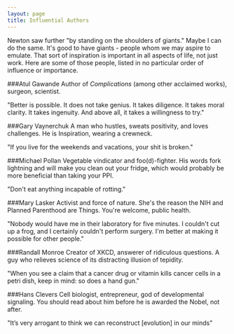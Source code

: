 ```yaml
---
layout: page
title: Influential Authors
---
```

Newton saw further "by standing on the shoulders of giants." Maybe I can do the same. It's good to have giants - people whom we may aspire to emulate. That sort of inspiration is important in all aspects of life, not just work. Here are some of those people, listed in no particular order of influence or importance.

###Atul Gawande
Author of <em>Complications</em> (among other acclaimed works), surgeon, scientist.
<p class="message">"Better is possible. It does not take genius. It takes diligence. It takes moral clarity. It takes ingenuity. And above all, it takes a willingness to try."</p>

###Gary Vaynerchuk
A man who hustles, sweats positivity, and loves challenges. He is Inspiration, wearing a crewneck.
<p class="message">"If you live for the weekends and vacations, your shit is broken."</p>

###Michael Pollan
Vegetable vindicator and foo(d)-fighter. His words fork lightning and will make you clean out your fridge, which would probably be more beneficial than taking your PPI.
<p class="message">"Don't eat anything incapable of rotting."</p>

###Mary Lasker
Activist and force of nature. She's the reason the NIH and Planned Parenthood are Things. You're welcome, public health.
<p class="message">"Nobody would have me in their laboratory for five minutes. I couldn't cut up a frog, and I certainly couldn't perform surgery. I'm better at making it possible for other people."</p>

###Randall Monroe
Creator of XKCD, answerer of ridiculous questions. A guy who relieves science of its distracting illusion of tepidity.
<p class="message">"When you see a claim that a cancer drug or vitamin kills cancer cells in a petri dish, keep in mind: so does a hand gun."</p>

###Hans Clevers
Cell biologist, entrepreneur, god of developmental signaling. You should read about him before he is awarded the Nobel, not after.
<p class="message">"It’s very arrogant to think we can reconstruct [evolution] in our minds"</p>

<br/>

